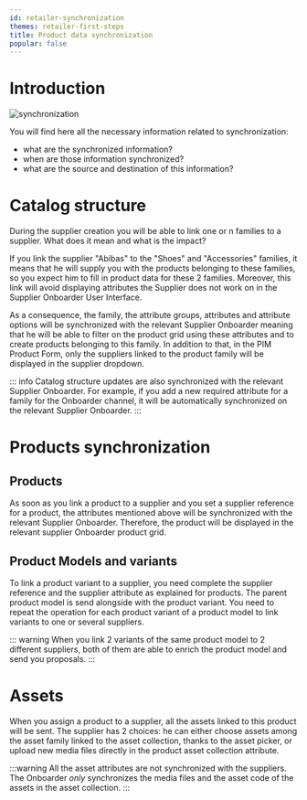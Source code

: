 ```yaml
---
id: retailer-synchronization
themes: retailer-first-steps
title: Product data synchronization
popular: false
---
```


# Introduction

![synchronization](../img/synchronization.svg)

You will find here all the necessary information related to synchronization:
- what are the synchronized information?
- when are those information synchronized?
- what are the source and destination of this information?

# Catalog structure

During the supplier creation you will be able to link one or n families to a supplier.
What does it mean and what is the impact?

If you link the supplier "Abibas" to the "Shoes" and "Accessories" families, it means that he will supply you with the products belonging to these families, so you expect him to fill in product data for these 2 families.
Moreover, this link will avoid displaying attributes the Supplier does not work on in the Supplier Onboarder User Interface.

As a consequence, the family, the attribute groups, attributes and attribute options will be synchronized with the relevant Supplier Onboarder meaning that he will be able to filter on the product grid using these attributes and to create products belonging to this family. In addition to that, in the PIM Product Form, only the suppliers linked to the product family will be displayed in the supplier dropdown.

::: info
Catalog structure updates are also synchronized with the relevant Supplier Onboarder. For example, if you add a new required attribute for a family for the Onboarder channel, it will be automatically synchronized on the relevant Supplier Onboarder.
:::

# Products synchronization
## Products
As soon as you link a product to a supplier and you set a supplier reference for a product, the attributes mentioned above will be synchronized with the relevant Supplier Onboarder. Therefore, the product will be displayed in the relevant supplier Onboarder product grid.

## Product Models and variants
To link a product variant to a supplier, you need complete the supplier reference and the supplier attribute as explained for products. The parent product model is send alongside with the product variant. You need to repeat the operation for each product variant of a product model to link variants to one or several suppliers.

::: warning
When you link 2 variants of the same product model to 2 different suppliers, both of them are able to enrich the product model and send you proposals.
:::

# Assets
When you assign a product to a supplier, all the assets linked to this product will be sent. The supplier has 2 choices: he can either choose assets among the asset family linked to the asset collection, thanks to the asset picker, or upload new media files directly in the product asset collection attribute.

:::warning
All the asset attributes are not synchronized with the suppliers. The Onboarder *only*  synchronizes the media files and the asset code of the assets in the asset collection.
:::
